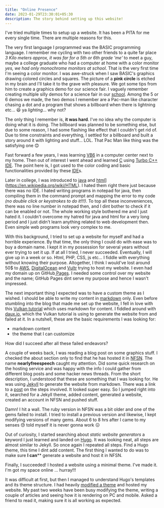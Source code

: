 ```yaml
---
title: "Online Presence"
date: 2023-01-29T23:30:01+05:30
description: The story behind setting up this website!
---
```


I've tried multiple times to setup up a website. It has been a PITA for me every single time. There are multiple reasons for this. 

The very first language I programmed was the BASIC programming language. 
I remember me cycling with two other friends to a quite far place *3 Kilo meters approx, it was far for a 5th or 6th grade 'me'* to meet a guy, maybe a college graduate who had a computer at home with a color monitor *yes, we had only monochrome monitors at school*. That is the very first time I'm seeing a color monitor. I was awe-struck when I saw BASIC's graphics drawing colored circles and squares. The picture of a **pink circle** is etched in my brain and I'll take it to the grave with pleasure.
We got some tips from him to create a graphics demo for our science fair.
I vaguely remember creating multiple silly demos for a science fair in our [school](https://maryannschool.in/). Among the 5 or 6 demos we made, the two demos I remember are a Pac-man like character chasing a dot and a program that shows a billboard when there is lightning etc... 😆 ya *lighting*... why not? 

The only thing I remember is, **it was hard**. I've no idea why the computer is doing what it is doing. The billboard was planned to be something else, but due to some reason, I had some flashing like effect that I couldn't get rid of. Due to time constraints and everything, I settled for a billboard and built a story around it with lighting and stuff... LOL. That Pac Man like thing was the satisfying one 😊

Fast forward a few years, I was learning [VB6](https://en.wikipedia.org/wiki/Visual_Basic_(classic)) in a computer center next to my home. Then out of interest I went ahead and learned [C](https://en.wikipedia.org/wiki/C_(programming_language)) using [Turbo C++ IDE](https://en.wikipedia.org/wiki/Turbo_C%2B%2B). The point here is, I got used to the color coding and basic functionalities provided by these [IDE](https://en.wikipedia.org/wiki/Integrated_development_environment)s.

Later in college, I was introduced to [java](https://en.wikipedia.org/wiki/Java_(programming_language)) and [html](https://en.wikipedia.org/wiki/HTML)](https://en.wikipedia.org/wiki/HTML). I hated them right there just because there was no IDE. I hated writing programs in notepad for java, then compiling them in the command prompt and mapping the error to my code *(no double click or keystrokes to do it!!!)*. To top all these inconveniences, there was no line number in notepad then, and I dint bother to check if it can be enabled or not. The whole working style bothered me and I just hated it. 
I couldn't overcome my hatred for java and html for a very long period and I just didn't learn anything related to web development then. Even simple web programs look very complex to me.

With this background, I tried to set up a website for myself and had a horrible experience. By that time, the only thing I could do with ease was to buy a domain name. I kept it in my possession for several years without ever trying to set it up. If at all I tried, I never succeeded. Eventually, I will give up in a week or so. Html, PHP, CSS, js etc... I fiddle with everything without knowing their purpose. Altogether, I think I would've lost around 50$ to [AWS](https://aws.amazon.com/), [DigitalOcean](https://www.digitalocean.com/) and [Vultr](https://www.vultr.com/) trying to host my website. I even had my domain up on GitHub[ Pages](https://pages.github.com/). I needed some control over my website and the name; GitHub Pages dint serve my purpose and hence I wasn't impressed. 

The next important thing I expected was to have a custom theme as I wished. I should be able to write my content in [markdown](https://en.wikipedia.org/wiki/Markdown) only. Even before stumbling into the blog that made me set up the website, I fell in love with this [Vulkan tutorial](https://vulkan-tutorial.com/) which uses markdown for content. 
I fiddled around with [daux.io](https://github.com/dauxio/daux.io), which the Vulkan tutorial is using to generate the website from and failed at it.
In a nutshell, these are the basic requirements I was looking for:
* markdown content
* the theme that I can customize

How did I succeed after all these failed endeavors? 

A couple of weeks back, I was reading a blog post on some graphics stuff. I checked the about section only to find that he has hosted it in [NFSN](https://www.nearlyfreespeech.net/). The name **nearlyfreespeech** caught my attention. Did some quick research on the hosting service and was happy with the info I could gather from different blog posts and some hacker news threads. 
From the short description, I understood that these are something that I was looking for. He was using [Jekyll](https://jekyllrb.com/) to generate the website from markdown. There was a link to a [post](https://ericbernier.com/jekyll) on the steps involved. It looked super easy. So I jumped right into it, searched for a Jekyll theme, added content, generated a website, created an account in NFSN and pushed stuff. 

Damn! I hit a wall. The ruby version in NFSN was a bit older and one of the gems failed to install. I tried to install a previous version and likewise, I kept modifying versions of many gems. About 6 to 8 hrs after I came to my senses 😓 told myself it is never gonna work 😖

Out of curiosity, I started searching about *static website generators* a keyword I just learned and landed on [Hugo](https://gohugo.io/). It was looking neat, all steps are almost similar to Jekyll. So once again I repeated all steps. Find a Hugo theme, this time I dint add content. The first thing I wanted to do was to make sure **I can**** generate a website and host it in NFSN. 

Finally, I succeeded! I hosted a website using a minimal theme. I've made it. I'm got my space online ... hurray!!!

It was difficult at first, but then I managed to understand Hugo's templates and its theme structure. I had heavily [modified a theme](https://github.com/madptr/cleanslate) and hosted my website. My past two weeks have been busy modifying the theme, writing a couple of articles and seeing how it is rendering on PC and mobile. Asked a friend to read it, making sure it is all working as expected. 